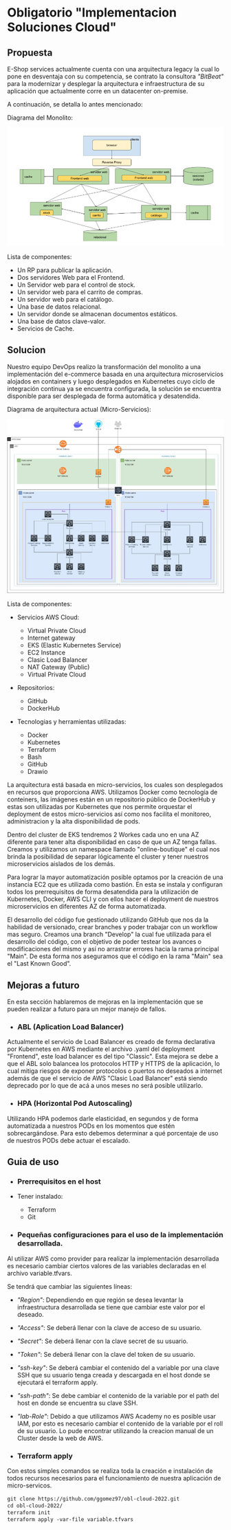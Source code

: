 # Obligatorio "Implementacion Soluciones Cloud"

## Propuesta

E-Shop services actualmente cuenta con una arquitectura legacy la cual lo pone en desventaja con su competencia, se contrato la consultora *"BitBeat"* para la modernizar y desplegar la arquitectura e infraestructura de su aplicación que actualmente corre en un datacenter on-premise.

A continuación, se detalla lo antes mencionado:

Diagrama del Monolito:

![Monolito](https://github.com/ggomez97/obl-cloud-2022/blob/develop/online-boutique/docs/img/Monolito.png)

Lista de componentes:
- Un RP para publicar la aplicación.
- Dos servidores Web para el Frontend.
- Un Servidor web para el control de stock.
- Un servidor web para el carrito de compras.
- Un servidor web para el catálogo.
- Una base de datos relacional.
- Un servidor donde se almacenan documentos estáticos.
- Una base de datos clave-valor.
- Servicios de Cache.

## Solucion

Nuestro equipo DevOps realizo la transformación del monolito a una implementación del e-commerce basada en una arquitectura microservicios alojados en containers y luego desplegados en Kubernetes cuyo ciclo de integración continua ya se encuentra configurada, la solución se encuentra disponible para ser desplegada de forma automática y desatendida.

Diagrama de arquitectura actual (Micro-Servicios):

![Diagrama](https://github.com/ggomez97/obl-cloud-2022/blob/main/online-boutique/docs/img/Arquitectura.jpg)

Lista de componentes: 

- Servicios AWS Cloud:
  - Virtual Private Cloud
  - Internet gateway
  - EKS (Elastic Kubernetes Service)
  - EC2 Instance
  - Clasic Load Balancer
  - NAT Gateway (Public)
  - Virtual Private Cloud

- Repositorios:
  - GitHub
  - DockerHub

- Tecnologias y herramientas utilizadas:
  - Docker
  - Kubernetes
  - Terraform
  - Bash
  - GitHub
  - Drawio

La arquitectura está basada en micro-servicios, los cuales son desplegados en recursos que proporciona AWS. Utilizamos Docker como tecnología de conteiners, las imágenes están en un repositorio público de DockerHub y estas son utilizadas por Kubernetes que nos permite orquestar el deployment de estos micro-servicios así como nos facilita el monitoreo, administracion y la alta disponibilidad de pods.

Dentro del cluster de EKS tendremos 2 Workes cada uno en una AZ diferente para tener alta disponibilidad en caso de que un AZ tenga fallas. Creamos y utilizamos un namespace llamado "online-boutique" el cual nos brinda la posibilidad de separar lógicamente el cluster y tener nuestros microservicios aislados de los demás.

Para lograr la mayor automatización posible optamos por la creación de una instancia EC2 que es utilizada como bastión. En esta se instala y configuran todos los prerrequisitos de forma desatendida para la utilización de Kubernetes, Docker, AWS CLI y con ellos hacer el deployment de nuestros microservicios en diferentes AZ de forma automatizada.

El desarrollo del código fue gestionado utilizando GitHub que nos da la habilidad de versionado, crear branches y poder trabajar con un workflow mas seguro. Creamos una branch "Develop" la cual fue utilizada para el desarrollo del código, con el objetivo de poder testear los avances o modificaciones del mismo y así no arrastrar errores hacia la rama principal "Main". De esta forma nos aseguramos que el código en la rama "Main" sea el "Last Known Good".

## Mejoras a futuro

En esta sección hablaremos de mejoras en la implementación que se pueden realizar a futuro para un mejor manejo de fallos.

- ### ABL (Aplication Load Balancer)

Actualmente el servicio de Load Balancer es creado de forma declarativa por Kubernetes en AWS mediante el archivo .yaml del deployment "Frontend", este load balancer es del tipo "Classic". Esta mejora se debe a que el ABL solo balancea los protocolos HTTP y HTTPS de la aplicación, lo cual mitiga riesgos de exponer protocolos o puertos no deseados a internet además de que el servicio de AWS "Clasic Load Balancer" está siendo deprecado por lo que de acá a unos meses no será posible utilizarlo.

- ### HPA (Horizontal Pod Autoscaling)

Utilizando HPA podemos darle elasticidad, en segundos y de forma automatizada a nuestros PODs en los momentos que  estén sobrecargándose.
Para esto debemos determinar a qué porcentaje de uso de nuestros PODs debe actuar el escalado.

## Guia de uso

- ### Prerrequisitos en el host

- Tener instalado:
  - Terraform
  - Git  
- ### Pequeñas configuraciones para el uso de la implementación desarrollada.

Al utilizar AWS como provider para realizar la implementación desarrollada es necesario cambiar ciertos valores de las variables declaradas en el archivo variable.tfvars.

Se tendrá que cambiar las siguientes líneas: 

- *"Region"*: Dependiendo en que región se desea levantar la infraestructura desarrollada se tiene que cambiar este valor por el deseado.
- *"Access"*: Se deberá llenar con la clave de acceso de su usuario.
- *"Secret"*: Se deberá llenar con la clave secret de su usuario.
- *"Token"*: Se deberá llenar con la clave del token de su usuario.
- *"ssh-key"*: Se deberá cambiar el contenido del a variable por una clave SSH que su usuario tenga creada y descargada en el host donde se ejecutará el terraform apply.
- *"ssh-path"*: Se debe cambiar el contenido de la variable por el path del host en donde se encuentra su clave SSH.
- *"lab-Role"*: Debido a que utilizamos AWS Academy no es posible usar IAM, por esto es necesario cambiar el contenido de la variable por el roll de su usuario.
Lo pude encontrar utilizando la creacion manual de un Cluster desde la web de AWS.

- ### Terraform apply

Con estos simples comandos se realiza toda la creación e instalación de todos recursos necesarios para el funcionamiento de nuestra aplicación de micro-servicos.

```
git clone https://github.com/ggomez97/obl-cloud-2022.git
cd obl-cloud-2022/
terraform init
terraform apply -var-file variable.tfvars
```
